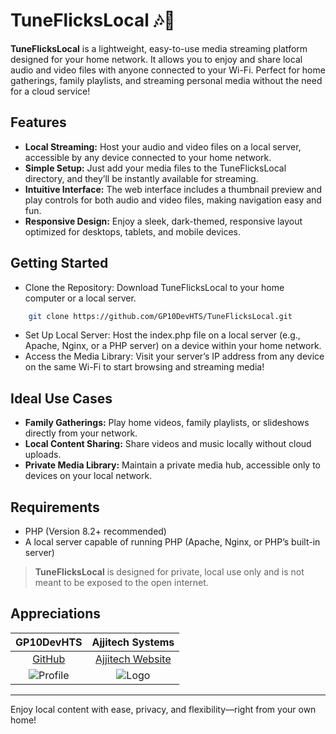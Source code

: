 # TuneFlicksLocal 🎶🎥
**TuneFlicksLocal** is a lightweight, easy-to-use media streaming platform designed for your home network. It allows you to enjoy and share local audio and video files with anyone connected to your Wi-Fi. Perfect for home gatherings, family playlists, and streaming personal media without the need for a cloud service!

## Features
- **Local Streaming:** Host your audio and video files on a local server, accessible by any device connected to your home network.
- **Simple Setup:** Just add your media files to the TuneFlicksLocal directory, and they’ll be instantly available for streaming.
- **Intuitive Interface:** The web interface includes a thumbnail preview and play controls for both audio and video files, making navigation easy and fun.
- **Responsive Design:** Enjoy a sleek, dark-themed, responsive layout optimized for desktops, tablets, and mobile devices.

## Getting Started
- Clone the Repository: Download TuneFlicksLocal to your home computer or a local server.
```bash
    git clone https://github.com/GP10DevHTS/TuneFlicksLocal.git
```


- Set Up Local Server: Host the index.php file on a local server (e.g., Apache, Nginx, or a PHP server) on a device within your home network.
- Access the Media Library: Visit your server’s IP address from any device on the same Wi-Fi to start browsing and streaming media!

## Ideal Use Cases
- **Family Gatherings:** Play home videos, family playlists, or slideshows directly from your network.
- **Local Content Sharing:** Share videos and music locally without cloud uploads.
- **Private Media Library:** Maintain a private media hub, accessible only to devices on your local network.

## Requirements
- PHP (Version 8.2+ recommended)
- A local server capable of running PHP (Apache, Nginx, or PHP’s built-in server)

> **TuneFlicksLocal** is designed for private, local use only and is not meant to be exposed to the open internet.

## Appreciations
|GP10DevHTS|Ajjitech Systems|
|:----------:|:----------------:|
|[GitHub](https://github.com/GP10DevHTS)|[Ajjitech Website](http://ajjitechsystems.net)|
|![Profile](https://ajjitechsystems.net/storage/IMG-jordan.png)|![Logo](https://ajjitechsystems.net/images/holltech-favcon.png)|

---

Enjoy local content with ease, privacy, and flexibility—right from your own home!


